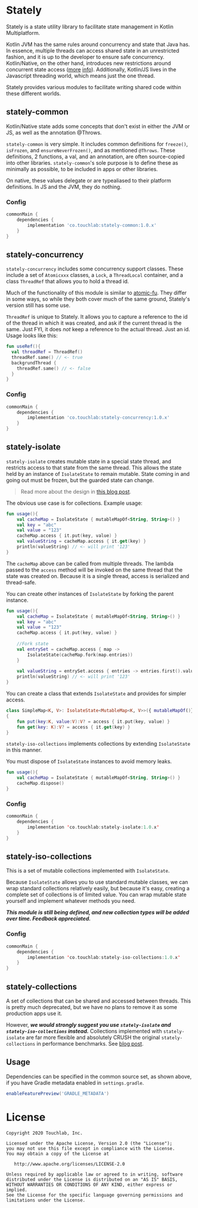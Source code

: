 # Stately

Stately is a state utility library to facilitate state management in Kotlin Multiplatform.

Kotlin JVM has the same rules around concurrency and state that Java has. In essence, multiple threads can access shared state in an unrestricted fashion, and it is up to the developer to ensure safe concurrency. Kotlin/Native, on the other hand, introduces new restrictions around concurrent state access ([more](https://dev.to/touchlab/practical-kotlin-native-concurrency-ac7) [info](https://www.youtube.com/watch?v=oxQ6e1VeH4M)). Additionally, Kotlin/JS lives in the Javascript threading world, which means just the one thread.

Stately provides various modules to facilitate writing shared code within these different worlds.

## stately-common

Kotlin/Native state adds some concepts that don't exist in either the JVM or JS, as well as the annotation @Throws.

 `stately-common` is very simple. It includes common definitions for `freeze()`, `isFrozen`, and `ensureNeverFrozen()`, and as mentioned `@Throws`. These definitions, 2 functions, a val, and an annotation, are often source-copied into other libraries. `stately-common`'s sole purpose is to define these as minimally as possible, to be included in apps or other libraries.

On native, these values delegate or are typealiased to their platform definitions. In JS and the JVM, they do nothing.

### Config

```groovy
commonMain {
    dependencies {
        implementation 'co.touchlab:stately-common:1.0.x'
    }
}
```

## stately-concurrency

`stately-concurrency` includes some concurrency support classes. These include a set of `Atomicxxx` classes, a `Lock`, a `ThreadLocal` container, and a class `ThreadRef` that allows you to hold a thread id.

Much of the functionality of this module is similar to [atomic-fu](https://github.com/Kotlin/kotlinx.atomicfu). They differ in some ways, so while they both cover much of the same ground, Stately's version still has some use.

`ThreadRef` is unique to Stately. It allows you to capture a reference to the id of the thread in which it was created, and ask if the current thread is the same. Just FYI, it does *not* keep a reference to the actual thread. Just an id. Usage looks like this:

```kotlin
fun useRef(){
  val threadRef = ThreadRef()
  threadRef.same() // <- true
  backgrundThread {
    threadRef.same() // <- false
  }
}
```

### Config

```groovy
commonMain {
    dependencies {
        implementation 'co.touchlab:stately-concurrency:1.0.x'
    }
}
```

## stately-isolate

`stately-isolate` creates mutable state in a special state thread, and restricts access to that state from the same thread. This allows the state held by an instance of `IsolateState` to remain mutable. State coming in and going out must be frozen, but the guarded state can change.

> Read more about the design in [this blog post](https://dev.to/touchlab/kotlin-native-isolated-state-50l1).

The obvious use case is for collections. Example usage:

```kotlin
fun usage(){
    val cacheMap = IsolateState { mutableMapOf<String, String>() }
    val key = "abc"
    val value = "123"
    cacheMap.access { it.put(key, value) }
    val valueString = cacheMap.access { it.get(key) }
    println(valueString) // <- will print '123'
}
```

The `cacheMap` above can be called from multiple threads. The lambda passed to the `access` method will be invoked on the same thread that the state was created on. Because it is a single thread, access is serialized and thread-safe.

You can create other instances of `IsolateState` by forking the parent instance.

```kotlin
fun usage(){
    val cacheMap = IsolateState { mutableMapOf<String, String>() }
    val key = "abc"
    val value = "123"
    cacheMap.access { it.put(key, value) }
    
    //Fork state
    val entrySet = cacheMap.access { map -> 
        IsolateState(cacheMap.fork(map.entries)) 
    }
    
    val valueString = entrySet.access { entries -> entries.first().value }
    println(valueString) // <- will print '123'
}
```

You can create a class that extends `IsolateState`  and provides for simpler access.

```kotlin
class SimpleMap<K, V>: IsolateState<MutableMap<K, V>>({ mutableMapOf()})
{
    fun put(key:K, value:V):V? = access { it.put(key, value) }
    fun get(key: K):V? = access { it.get(key) }
}
```

`stately-iso-collections` implements collections by extending `IsolateState` in this manner.

You must dispose of `IsolateState` instances to avoid memory leaks.

```kotlin
fun usage(){
    val cacheMap = IsolateState { mutableMapOf<String, String>() }
    cacheMap.dispose()
}
```

### Config

```kotlin
commonMain {
    dependencies {
        implementation 'co.touchlab:stately-isolate:1.0.x'
    }
}
```

## stately-iso-collections

This is a set of mutable collections implemented with `IsolateState`. 

Because `IsolateState` allows you to use standard mutable classes, we can wrap standard collections relatively easily, but because it's easy, creating a complete set of collections is of limited value. You can wrap mutable state yourself and implement whatever methods you need.

***This module is still being defined, and new collection types will be added over time. Feedback appreciated.***

### Config

```kotlin
commonMain {
    dependencies {
        implementation 'co.touchlab:stately-iso-collections:1.0.x'
    }
}
```

## stately-collections

A set of collections that can be shared and accessed between threads. This is pretty much deprecated, but we have no plans to remove it as some production apps use it.

However, ***we would strongly suggest you use `stately-isolate` and `stately-iso-collections` instead.*** Collections implemented with `stately-isolate` are far more flexible and absolutely CRUSH the original `stately-collections` in performance benchmarks. See [blog post](https://dev.to/touchlab/kotlin-native-isolated-state-50l1).

## Usage

Dependencies can be specified in the common source set, as shown above, if you have Gradle metadata enabled in `settings.gradle`.

```groovy
enableFeaturePreview('GRADLE_METADATA')
```

License
=======

    Copyright 2020 Touchlab, Inc.
    
    Licensed under the Apache License, Version 2.0 (the "License");
    you may not use this file except in compliance with the License.
    You may obtain a copy of the License at
    
       http://www.apache.org/licenses/LICENSE-2.0
    
    Unless required by applicable law or agreed to in writing, software
    distributed under the License is distributed on an "AS IS" BASIS,
    WITHOUT WARRANTIES OR CONDITIONS OF ANY KIND, either express or implied.
    See the License for the specific language governing permissions and
    limitations under the License.
